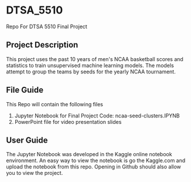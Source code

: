 # DTSA_5510
Repo For DTSA 5510 Final Project

## Project Description
This project uses the past 10 years of men's NCAA basketball scores and statistics to train unsupervised machine learning models. The models attempt to group the teams by seeds for the yearly NCAA tournament.

## File Guide
This Repo will contain the following files
1. Jupyter Notebook for Final Project Code: ncaa-seed-clusters.IPYNB
2. PowerPoint file for video presentation slides

## User Guide
The Jupyter Notebook was developed in the Kaggle online notebook environment. An easy way to view the notebook is go the Kaggle.com and upload the notebook from this repo. Opening in Github should also allow you to view the project.
